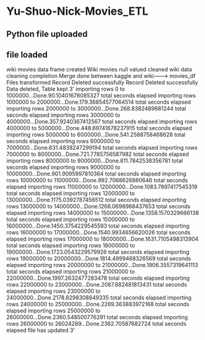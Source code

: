 # Yu-Shuo-Nick-Movies_ETL
## Python file uploaded 
## file loaded
wiki movies data frame created
Wiki movies null valued cleaned
wiki data cleaning completion
Merge done between kaggle and wiki---> movies_df
Files transformed
Record Deleted successfully
Record Deleted successfully
Data deleted, Table kept
3' importing rows 0 to 1000000...Done.90.10401678085327 total seconds elapsed
importing rows 1000000 to 2000000...Done.179.36854577064514 total seconds elapsed
importing rows 2000000 to 3000000...Done.268.8382489681244 total seconds elapsed
importing rows 3000000 to 4000000...Done.357.9240367412567 total seconds elapsed
importing rows 4000000 to 5000000...Done.448.69741678237915 total seconds elapsed
importing rows 5000000 to 6000000...Done.541.2588758468628 total seconds elapsed
importing rows 6000000 to 7000000...Done.631.4838247299194 total seconds elapsed
importing rows 7000000 to 8000000...Done.721.7785756587982 total seconds elapsed
importing rows 8000000 to 9000000...Done.811.7842538356781 total seconds elapsed
importing rows 9000000 to 10000000...Done.901.9095997810364 total seconds elapsed
importing rows 10000000 to 11000000...Done.992.7068626880646 total seconds elapsed
importing rows 11000000 to 12000000...Done.1083.7897417545319 total seconds elapsed
importing rows 12000000 to 13000000...Done.1175.0392787456512 total seconds elapsed
importing rows 13000000 to 14000000...Done.1266.0698988437653 total seconds elapsed
importing rows 14000000 to 15000000...Done.1358.1570329666138 total seconds elapsed
importing rows 15000000 to 16000000...Done.1450.3754229545593 total seconds elapsed
importing rows 16000000 to 17000000...Done.1540.9934656620026 total seconds elapsed
importing rows 17000000 to 18000000...Done.1631.7105498313904 total seconds elapsed
importing rows 18000000 to 19000000...Done.1723.0543229579926 total seconds elapsed
importing rows 19000000 to 20000000...Done.1814.4999468326569 total seconds elapsed
importing rows 20000000 to 21000000...Done.1906.3557319641113 total seconds elapsed
importing rows 21000000 to 22000000...Done.1997.2632477283478 total seconds elapsed
importing rows 22000000 to 23000000...Done.2087.882481813431 total seconds elapsed
importing rows 23000000 to 24000000...Done.2178.8298308849335 total seconds elapsed
importing rows 24000000 to 25000000...Done.2269.363883972168 total seconds elapsed
importing rows 25000000 to 26000000...Done.2360.548500776291 total seconds elapsed
importing rows 26000000 to 26024289...Done.2362.70587682724 total seconds elapsed
file has updated 3'
